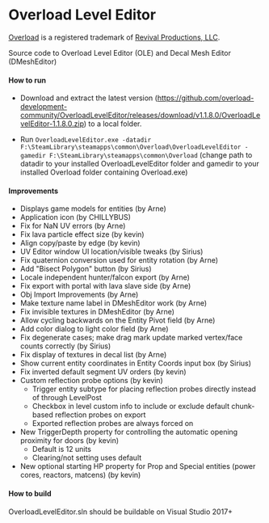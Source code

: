 # Overload Level Editor

[Overload](https://playoverload.com) is a registered trademark of [Revival Productions, LLC](https://www.revivalprod.com).

Source code to Overload Level Editor (OLE) and Decal Mesh Editor (DMeshEditor)

#### How to run

- Download and extract the latest version (https://github.com/overload-development-community/OverloadLevelEditor/releases/download/v1.1.8.0/OverloadLevelEditor-1.1.8.0.zip) to a local folder.

- Run `OverloadLevelEditor.exe -datadir F:\SteamLibrary\steamapps\common\Overload\OverloadLevelEditor -gamedir F:\SteamLibrary\steamapps\common\Overload` (change path to datadir to your installed OverloadLevelEditor folder and gamedir to your installed Overload folder containing Overload.exe)

#### Improvements

- Displays game models for entities (by Arne)
- Application icon (by CHILLYBUS)
- Fix for NaN UV errors (by Arne)
- Fix lava particle effect size (by kevin)
- Align copy/paste by edge (by kevin)
- UV Editor window UI location/visible tweaks (by Sirius)
- Fix quaternion conversion used for entity rotation (by Arne)
- Add "Bisect Polygon" button (by Sirius)
- Locale independent hunter/falcon export (by Arne)
- Fix export with portal with lava slave side (by Arne)
- Obj Import Improvements (by Arne)
- Make texture name label in DMeshEditor work (by Arne)
- Fix invisible textures in DMeshEditor (by Arne)
- Allow cycling backwards on the Entity Pivot field (by Arne)
- Add color dialog to light color field (by Arne)
- Fix degenerate cases; make drag mark update marked vertex/face counts correctly (by Sirius)
- Fix display of textures in decal list (by Arne)
- Show current entity coordinates in Entity Coords input box (by Sirius)
- Fix inverted default segment UV orders (by kevin)
- Custom reflection probe options (by kevin)
  - Trigger entity subtype for placing reflection probes directly instead of through LevelPost
  - Checkbox in level custom info to include or exclude default chunk-based reflection probes on export
  - Exported reflection probes are always forced on
- New TriggerDepth property for controlling the automatic opening proximity for doors (by kevin)
  - Default is 12 units
  - Clearing/not setting uses default
- New optional starting HP property for Prop and Special entities (power cores, reactors, matcens) (by kevin)

#### How to build

OverloadLevelEditor.sln should be buildable on Visual Studio 2017+
